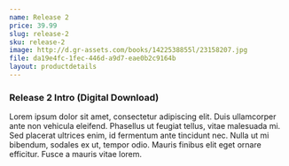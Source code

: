 ```yaml
---
name: Release 2 
price: 39.99
slug: release-2
sku: release-2
image: http://d.gr-assets.com/books/1422538855l/23158207.jpg
file: da19e4fc-1fec-446d-a9d7-eae0b2c9164b
layout: productdetails
---
```

### Release 2 Intro (Digital Download)
Lorem ipsum dolor sit amet, consectetur adipiscing elit. Duis ullamcorper ante non vehicula eleifend.
Phasellus ut feugiat tellus, vitae malesuada mi. Sed placerat ultrices enim, id fermentum ante tincidunt nec.
Nulla ut mi bibendum, sodales ex ut, tempor odio. Mauris finibus elit eget ornare efficitur. Fusce a mauris vitae lorem.
